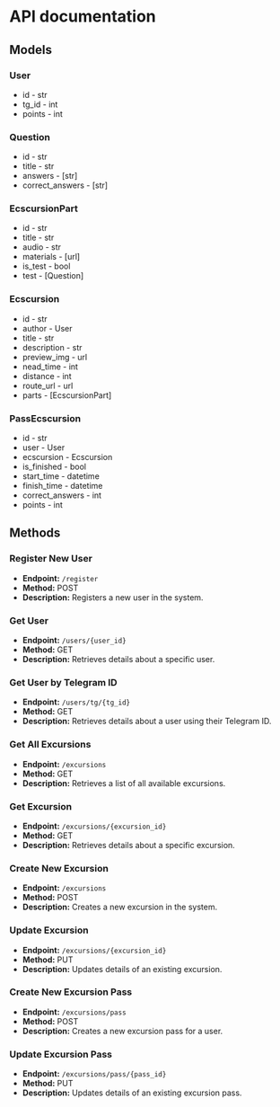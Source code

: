 # API documentation

## Models

### **User**
- id - str
- tg_id - int
- points - int

### **Question**
- id - str
- title - str
- answers - [str]
- correct_answers - [str]

### **EcscursionPart**
- id - str
- title - str
- audio - str
- materials - [url]
- is_test - bool
- test - [Question]

### **Ecscursion**
- id - str
- author - User
- title - str
- description - str
- preview_img - url
- nead_time - int
- distance - int
- route_url - url
- parts - [EcscursionPart]

### **PassEcscursion**
- id - str
- user - User
- ecscursion - Ecscursion
- is_finished - bool
- start_time - datetime
- finish_time - datetime
- correct_answers - int
- points - int


## Methods

### Register New User
- **Endpoint:** `/register`
- **Method:** POST
- **Description:** Registers a new user in the system.

### Get User
- **Endpoint:** `/users/{user_id}`
- **Method:** GET
- **Description:** Retrieves details about a specific user.

### Get User by Telegram ID
- **Endpoint:** `/users/tg/{tg_id}`
- **Method:** GET
- **Description:** Retrieves details about a user using their Telegram ID.

### Get All Excursions
- **Endpoint:** `/excursions`
- **Method:** GET
- **Description:** Retrieves a list of all available excursions.

### Get Excursion
- **Endpoint:** `/excursions/{excursion_id}`
- **Method:** GET
- **Description:** Retrieves details about a specific excursion.

### Create New Excursion
- **Endpoint:** `/excursions`
- **Method:** POST
- **Description:** Creates a new excursion in the system.

### Update Excursion
- **Endpoint:** `/excursions/{excursion_id}`
- **Method:** PUT
- **Description:** Updates details of an existing excursion.

### Create New Excursion Pass
- **Endpoint:** `/excursions/pass`
- **Method:** POST
- **Description:** Creates a new excursion pass for a user.

### Update Excursion Pass
- **Endpoint:** `/excursions/pass/{pass_id}`
- **Method:** PUT
- **Description:** Updates details of an existing excursion pass.